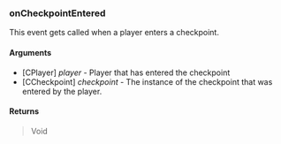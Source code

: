 ### onCheckpointEntered

This event gets called when a player enters a checkpoint.

#### Arguments

- [CPlayer] *player* - Player that has entered the checkpoint
- [CCheckpoint] *checkpoint* - The instance of the checkpoint that was entered by the player.

#### Returns
> Void
